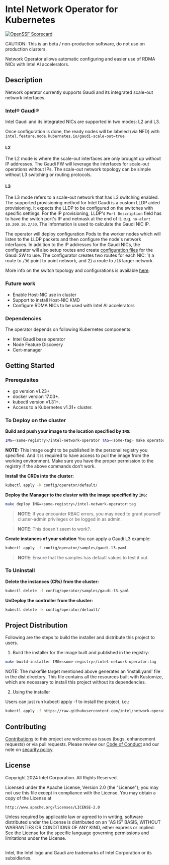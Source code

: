 # Intel Network Operator for Kubernetes

[![OpenSSF Scorecard](https://api.scorecard.dev/projects/github.com/intel/network-operator/badge)](https://scorecard.dev/viewer/?uri=github.com/intel/network-operator)

CAUTION: This is an beta / non-production software, do not use on production clusters.

Network Operator allows automatic configuring and easier use of RDMA NICs with Intel AI accelerators.

## Description

Network operator currently supports Gaudi and its integrated scale-out network interfaces.

### Intel® Gaudi®

Intel Gaudi and its integrated NICs are supported in two modes: L2 and L3.

Once configuration is done, the ready nodes will be labeled (via NFD) with `intel.feature.node.kubernetes.io/gaudi-scale-out=true`

#### L2

The L2 mode is where the scale-out interfaces are only brought up without IP addresses. The Gaudi FW will leverage the interfaces for scale-out operations without IPs. The scale-out network topology can be simple without L3 switching or routing protocols.

#### L3

The L3 mode refers to a scale-out network that has L3 switching enabled. The supported provisioning method for Intel Gaudi is a custom LLDP aided provisioning. It expects the LLDP to be configured on the switches with specific settings. For the IP provisioning, LLDP's `Port Description` field has to have the switch port's IP and netmask at the end of it. e.g. `no-alert 10.200.10.2/30`. The information is used to calculate the Gaudi NIC IP.

The operator will deploy configuration Pods to the worker nodes which will listen to the LLDP packets and then configure the node's network interfaces. In addition to the IP addresses for the Gaudi NICs, the configurator will also setup routes and create [configuration files](https://docs.habana.ai/en/v1.20.0/Management_and_Monitoring/Network_Configuration/Configure_E2E_Test_in_L3.html#generating-a-gaudinet-json-example) for the Gaudi SW to use. The configurator creates two routes for each NIC: 1) a route to `/30` point to point network, and 2) a route to `/16` larger network.

More info on the switch topology and configurations is available [here](https://docs.habana.ai/en/v1.20.0/Management_and_Monitoring/Network_Configuration/Configure_E2E_Test_in_L3.html).

### Future work

* Enable Host-NIC use in cluster
* Support to install Host-NIC KMD
* Configure RDMA NICs to be used with Intel AI accelerators

### Dependencies

The operator depends on following Kubernetes components:
* Intel Gaudi base operator
* Node Feature Discovery
* Cert-manager

## Getting Started

### Prerequisites
- go version v1.23+
- docker version 17.03+.
- kubectl version v1.31+.
- Access to a Kubernetes v1.31+ cluster.

### To Deploy on the cluster
**Build and push your image to the location specified by `IMG`:**

```sh
IMG=<some-registry>/intel-network-operator TAG=<some-tag> make operator-image operator-push
```

**NOTE:** This image ought to be published in the personal registry you specified.
And it is required to have access to pull the image from the working environment.
Make sure you have the proper permission to the registry if the above commands don’t work.

**Install the CRDs into the cluster:**

```sh
kubectl apply -k config/operator/default/
```

**Deploy the Manager to the cluster with the image specified by `IMG`:**

```sh
make deploy IMG=<some-registry>/intel-network-operator:tag
```

> **NOTE**: If you encounter RBAC errors, you may need to grant yourself cluster-admin
privileges or be logged in as admin.

> **NOTE**: This doesn't seem to work?.

**Create instances of your solution**
You can apply a Gaudi L3 example:

```sh
kubectl apply -f config/operator/samples/gaudi-l3.yaml
```

>**NOTE**: Ensure that the samples has default values to test it out.

### To Uninstall
**Delete the instances (CRs) from the cluster:**

```sh
kubectl delete -f config/operator/samples/gaudi-l3.yaml
```

**UnDeploy the controller from the cluster:**

```sh
kubectl delete -k config/operator/default/
```

## Project Distribution

Following are the steps to build the installer and distribute this project to users.

1. Build the installer for the image built and published in the registry:

```sh
make build-installer IMG=<some-registry>/intel-network-operator:tag
```

NOTE: The makefile target mentioned above generates an 'install.yaml'
file in the dist directory. This file contains all the resources built
with Kustomize, which are necessary to install this project without
its dependencies.

2. Using the installer

Users can just run kubectl apply -f <URL for YAML BUNDLE> to install the project, i.e.:

```sh
kubectl apply -f https://raw.githubusercontent.com/intel/network-operator/<tag or branch>/dist/install.yaml
```

## Contributing

[Contributions](CONTRIBUTING.md) to this project are welcome as issues (bugs, enhancement requests) or via pull requests. Please review our [Code of Conduct](CODE_OF_CONDUCT.md) and our note on [security policy](SECURITY.md).

## License

Copyright 2024 Intel Corporation. All Rights Reserved.

Licensed under the Apache License, Version 2.0 (the "License");
you may not use this file except in compliance with the License.
You may obtain a copy of the License at

    http://www.apache.org/licenses/LICENSE-2.0

Unless required by applicable law or agreed to in writing, software
distributed under the License is distributed on an "AS IS" BASIS,
WITHOUT WARRANTIES OR CONDITIONS OF ANY KIND, either express or implied.
See the License for the specific language governing permissions and
limitations under the License.

##

Intel, the Intel logo and Gaudi are trademarks of Intel Corporation or its subsidiaries.
